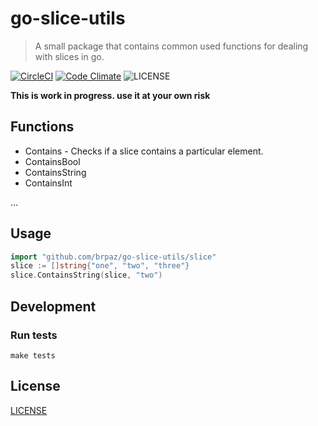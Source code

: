 # go-slice-utils

> A small package that contains common used functions for dealing with slices in go.

[![CircleCI](https://img.shields.io/circleci/project/brpaz/gp-slice-utils.svg?style=for-the-badge)](https://circleci.com/gh/brpaz/go-slice-utils)
[![Code Climate](https://img.shields.io/codeclimate/maintainability/brpaz/go-slice-utils.svg?style=for-the-badge)](https://codeclimate.com/brpaz/go-slice-utils)
![LICENSE](https://img.shields.io/github/license/brpaz/go-slice-utils.svg?style=for-the-badge)

**This is work in progress. use it at your own risk**

## Functions

* Contains - Checks if a slice contains a particular element.
* ContainsBool
* ContainsString
* ContainsInt

...

## Usage

```go
import "github.com/brpaz/go-slice-utils/slice"
slice := []string{"one", "two", "three"}
slice.ContainsString(slice, "two")
```

## Development

### Run tests

```make tests```


## License

[LICENSE](LICENSE)
